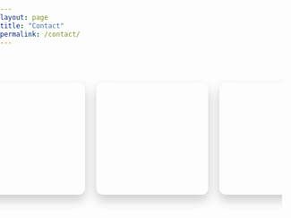 ```yaml
---
layout: page
title: "Contact"
permalink: /contact/
---
```


<style>
  /* General Reset */
  body, html {
    margin: 0;
    padding: 0;
    height: 100%;
    overflow-x: hidden; /* Prevent horizontal scroll */
  }

  footer {
    bottom: 0;
    left: 0;
    width: 100%;
    text-align: center;
    padding: 10px 0;
    z-index: 10;
  }

  /* Container for the cards */
  .contact-page-container {
    display: flex;
    justify-content: center;
    align-items: center;
    gap: 20px;
    padding: 50px 20px;
    flex-wrap: nowrap;
    overflow-x: auto;
    width: 100%;
  }

  /* Card Container */
  .contact-card {
    perspective: 1000px;
    width: 200px;
    height: 200px;
    flex-shrink: 0;
  }

  /* Inner Wrapper for 3D Flip */
  .card-inner {
    position: relative;
    width: 100%;
    height: 100%;
    text-align: center;
    transition: transform 0.6s;
    transform-style: preserve-3d;
    box-shadow: 0 10px 20px rgba(0, 0, 0, 0.2);
    border-radius: 12px;
  }

  /* Flip on Hover */
  .contact-card:hover .card-inner {
    transform: rotateY(180deg);
  }

  /* Front and Back of the Card */
  .card-front, .card-back {
    position: absolute;
    width: 100%;
    height: 100%;
    backface-visibility: hidden;
    border-radius: 12px;
    overflow: hidden;
    color: #fff;
    display: flex;
    justify-content: center;
    align-items: center;
    font-size: 1.2em;
  }

  .card-front {
    background-size: cover;
    background-position: center;
  }

  .card-back {
    background: var(--color-bg-secondary);
    transform: rotateY(180deg);
    display: flex;
    flex-direction: column;
    justify-content: center;
    align-items: center;
    padding: 10px;
    box-sizing: border-box;
  }

  /* Styling for Text and Links */
  .card-back a {
    color: var(--color-accent);
    text-decoration: none;
    font-size: 1.2em;
    transition: color 0.3s;
  }

  .card-back a:hover {
    color: #0073e6;
  }

  /* Responsive Styles */
  @media (max-width: 768px) {
    .contact-page-container {
      flex-direction: row;
      justify-content: center;
      align-items: center;
      gap: 15px;
      overflow-x: auto;
    }

    .contact-card {
      width: 150px;  /* Smaller cards on medium screens */
      height: 150px;
    }

    .card-front {
      background-size: contain;
    }

    .card-back a {
      font-size: 1em;
    }
  }

  @media (max-width: 480px) {
    .contact-page-container {
      flex-direction: column;
      align-items: center;
      justify-content: center;
      gap: 20px;
    }

    .contact-card {
      width: 120px;  /* Smaller cards on small screens */
      height: 120px;
    }

    .card-front {
      background-size: contain;
    }

    .card-back a {
      font-size: 0.9em;
    }
  }
</style>

<div class="contact-page-container">
  <!-- GitHub Card -->
  <div class="contact-card">
    <div class="card-inner">
      <!-- Front Side with Background Image -->
      <div class="card-front" style="background-image: url('https://extravenger.github.io/assets/img/contact/github-bg.jpg');">
      </div>
      <!-- Back Side with Details -->
      <div class="card-back">
        <a href="https://github.com/Extravenger" target="_blank">GitHub</a>
      </div>
    </div>
  </div>

  <!-- LinkedIn Card -->
  <div class="contact-card">
    <div class="card-inner">
      <!-- Front Side with Background Image -->
      <div class="card-front" style="background-image: url('https://extravenger.github.io/assets/img/contact/linkedin-bg.jpg');">
      </div>
      <!-- Back Side with Details -->
      <div class="card-back">
        <a href="https://www.linkedin.com/in/amitmorr/" target="_blank">LinkedIn</a>
      </div>
    </div>
  </div>

  <!-- Discord Card -->
  <div class="contact-card">
    <div class="card-inner">
      <!-- Front Side with Background Image -->
      <div class="card-front" style="background-image: url('https://extravenger.github.io/assets/img/contact/discord-bg.jpg');">
      </div>
      <!-- Back Side with Details -->
      <div class="card-back">
        <p>Extravenger#8538</p>
      </div>
    </div>
  </div>
</div>
